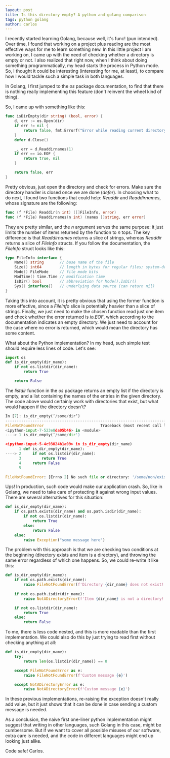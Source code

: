 ```yaml
---
layout: post
title: Is this directory empty? A python and golang comparison
tags: python golang
author: carlos
---
```

I recently started learning Golang, because well, it's func! (pun intended). 
Over time, I found that working on a project plus reading are the most effective ways for me to learn something new. In this little project I am working on, I came up with the need of checking whether a directory is empty or not. I also realized that right now, when I think about doing something programmatically, my head starts the process in Python mode. So, I thought it could be interesting (interesting for me, at least), to compare how I would tackle such a simple task in both languages. 

In Golang, I first jumped to the _os_ package documentation, to find that there is nothing really implementing this feature (don't reinvent the wheel kind of thing).

So, I came up with something like this: 
```go
func isDirEmpty(dir string) (bool, error) {
    d, err := os.Open(dir)
    if err != nil {
        return false, fmt.Errorf("Error while reading current directory: %v\n", err)
    }
    defer d.Close()

    _, err = d.Readdirnames(1)
    if err == io.EOF {
        return true, nil
    }

    return false, err
}

```
Pretty obvious, just open the directory and check for errors. Make sure the directory handler is closed once we are done (_defer_). 
In choosing what to do next, I found two functions that could help: _Readdir_ and _Readdirnames_, whose signature are the following: 

```go
func (f *File) Readdir(n int) ([]FileInfo, error)
func (f *File) Readdirnames(n int) (names []string, err error)
```

They are pretty similar, and the _n_ argument serves the same purpose: it just limits the number of items returned by the function to _n_ tops. The key difference is that _Readdirnames_ returns a slice of strings, whereas _Readdir_ returns a slice of _FileInfo_ structs. If you follow the documentation, the _FileInfo_ struct looks like this:
```go
type FileInfo interface {
    Name() string       // base name of the file
    Size() int64        // length in bytes for regular files; system-dependent for others
    Mode() FileMode     // file mode bits
    ModTime() time.Time // modification time
    IsDir() bool        // abbreviation for Mode().IsDir()
    Sys() interface{}   // underlying data source (can return nil)
}
```

Taking this into account, it is pretty obvious that using the former function is more effective, since a _FileInfo_ slice is potentially heavier than a slice of strings.
Finally, we just need to make the chosen function read just one item and check whether the error returned is _io.EOF_, which according to the documentation indicates an empty directory. We just need to account for the case where no error is returned, which would mean the directory has some content. 

What about the Python implementation? In my head, such simple test should require less lines of code. Let's see: 
```python
import os
def is_dir_empty(dir_name):
    if not os.listdir(dir_name):
        return True

    return False
```

The _listdir_ function in the _os_ package returns an empty list if the directory is empty, and a list containing the names of the entries in the given directory. 
The code above would certainly work with directories that exist, but what would happen if the directory doesn't? 
```python
In [7]: is_dir_empty(‘/some/dir‘)
---------------------------------------------------------------------------
FileNotFoundError                         Traceback (most recent call last)
<ipython-input-7-523e8da95b46> in <module>
----> 1 is_dir_empty(‘/some/dir')

<ipython-input-5-4c93824b1a99> in is_dir_empty(dir_name)
      1 def is_dir_empty(dir_name):
----> 2     if not os.listdir(dir_name):
      3         return True
      4     return False
      5

FileNotFoundError: [Errno 2] No such file or directory: '/some/non/existing/dir'
```
Ups! In production, such code would make our application crash. So, like in Golang, we need to take care of protecting it against wrong input values. There are several alternatives for this situation: 

```python
def is_dir_empty(dir_name):
    if os.path.exists(dir_name) and os.path.isdir(dir_name):
        if not os.listdir(dir_name):
            return True
        else:    
            return False
    else:
        raise Exception("some message here")
```
The problem with this approach is that we are checking two conditions at the beginning (directory exists and item is a directory), and throwing the same error regardless of which one happens. So, we could re-write it like this: 

```python
def is_dir_empty(dir_name):
    if not os.path.exists(dir_name):
        raise FileNotFoundError(f'Directory {dir_name} does not exist!')
        
    if not os.path.isdir(dir_name):
        raise NotADirectoryError(f'Item {dir_name} is not a directory!')

    if not os.listdir(dir_name):
        return True
    else:    
        return False
```
To me, there is less code nested, and this is more readable than the first implementation. 
We could also do this by just trying to read first without checking anything at all: 
```python
def is_dir_empty(dir_name):
    try:
        return len(os.listdir(dir_name)) == 0

    except FileNotFoundError as e:
        raise FileNotFoundError(f'Custom message {e}')

    except NotADirectoryError as e:
        raise NotADirectoryError(f'Custom message {e}')

```
In these previous implementations, re-raising the exception doesn't really add value, but it just shows that it can be done in case sending a custom message is needed. 

As a conclusion, the naive first one-liner python implementation might suggest that writing in other languages, such Golang in this case, might be cumbersome. But if we want to cover all possible misuses of our software, extra care is needed, and the code in different languages might end up looking just alike. 

Code safe!
Carlos. 

